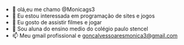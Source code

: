 - 👋 olá,eu me chamo @Monicags3
- 👀 Eu estou interessada em programação de sites e jogos
- 🌱 Eu gosto de assistir filmes e jogar 
- 💞️ Sou aluna do ensino medio do colégio paulo stencel
- 📫 Meu gmail profissional e goncalvessoaresmonica3@gmail.com


